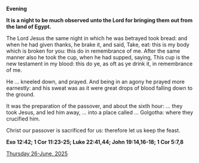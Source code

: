 **Evening**

**It is a night to be much observed unto the Lord for bringing them out from the land of Egypt.**
 
The Lord Jesus the same night in which he was betrayed took bread: and when he had given thanks, he brake it, and said, Take, eat: this is my body which is broken for you: this do in remembrance of me. After the same manner also he took the cup, when he had supped, saying, This cup is the new testament in my blood: this do ye, as oft as ye drink it, in remembrance of me.
 
He ... kneeled down, and prayed. And being in an agony he prayed more earnestly: and his sweat was as it were great drops of blood falling down to the ground.
 
It was the preparation of the passover, and about the sixth hour: ... they took Jesus, and led him away, ... into a place called ... Golgotha: where they crucified him.
 
Christ our passover is sacrificed for us: therefore let us keep the feast.  

**Exo 12:42; 1 Cor 11:23-25; Luke 22:41,44; John 19:14,16-18; 1 Cor 5:7,8**

[Thursday 26-June, 2025](https://t.me/daily_light)
